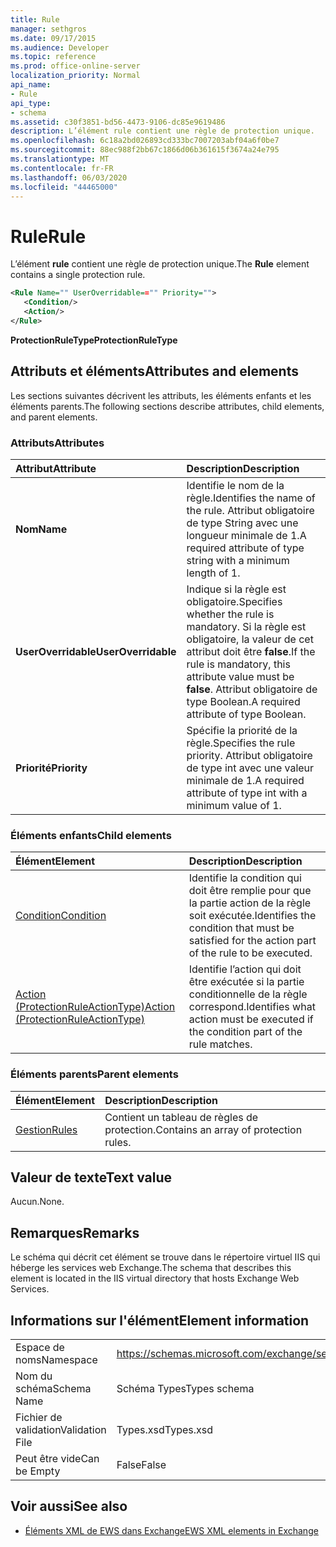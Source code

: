 ```yaml
---
title: Rule
manager: sethgros
ms.date: 09/17/2015
ms.audience: Developer
ms.topic: reference
ms.prod: office-online-server
localization_priority: Normal
api_name:
- Rule
api_type:
- schema
ms.assetid: c30f3851-bd56-4473-9106-dc85e9619486
description: L’élément rule contient une règle de protection unique.
ms.openlocfilehash: 6c18a2bd026893cd333bc7007203abf04a6f0be7
ms.sourcegitcommit: 88ec988f2bb67c1866d06b361615f3674a24e795
ms.translationtype: MT
ms.contentlocale: fr-FR
ms.lasthandoff: 06/03/2020
ms.locfileid: "44465000"
---
```

# <a name="rule"></a><span data-ttu-id="3af89-103">Rule</span><span class="sxs-lookup"><span data-stu-id="3af89-103">Rule</span></span>

<span data-ttu-id="3af89-104">L’élément **rule** contient une règle de protection unique.</span><span class="sxs-lookup"><span data-stu-id="3af89-104">The **Rule** element contains a single protection rule.</span></span> 
  
```XML
<Rule Name="" UserOverridable=="" Priority="">
   <Condition/>
   <Action/>
</Rule>
```

 <span data-ttu-id="3af89-105">**ProtectionRuleType**</span><span class="sxs-lookup"><span data-stu-id="3af89-105">**ProtectionRuleType**</span></span>
## <a name="attributes-and-elements"></a><span data-ttu-id="3af89-106">Attributs et éléments</span><span class="sxs-lookup"><span data-stu-id="3af89-106">Attributes and elements</span></span>

<span data-ttu-id="3af89-107">Les sections suivantes décrivent les attributs, les éléments enfants et les éléments parents.</span><span class="sxs-lookup"><span data-stu-id="3af89-107">The following sections describe attributes, child elements, and parent elements.</span></span>
  
### <a name="attributes"></a><span data-ttu-id="3af89-108">Attributs</span><span class="sxs-lookup"><span data-stu-id="3af89-108">Attributes</span></span>

|<span data-ttu-id="3af89-109">**Attribut**</span><span class="sxs-lookup"><span data-stu-id="3af89-109">**Attribute**</span></span>|<span data-ttu-id="3af89-110">**Description**</span><span class="sxs-lookup"><span data-stu-id="3af89-110">**Description**</span></span>|
|:-----|:-----|
|<span data-ttu-id="3af89-111">**Nom**</span><span class="sxs-lookup"><span data-stu-id="3af89-111">**Name**</span></span> <br/> |<span data-ttu-id="3af89-112">Identifie le nom de la règle.</span><span class="sxs-lookup"><span data-stu-id="3af89-112">Identifies the name of the rule.</span></span> <span data-ttu-id="3af89-113">Attribut obligatoire de type String avec une longueur minimale de 1.</span><span class="sxs-lookup"><span data-stu-id="3af89-113">A required attribute of type string with a minimum length of 1.</span></span>  <br/> |
|<span data-ttu-id="3af89-114">**UserOverridable**</span><span class="sxs-lookup"><span data-stu-id="3af89-114">**UserOverridable**</span></span> <br/> |<span data-ttu-id="3af89-115">Indique si la règle est obligatoire.</span><span class="sxs-lookup"><span data-stu-id="3af89-115">Specifies whether the rule is mandatory.</span></span> <span data-ttu-id="3af89-116">Si la règle est obligatoire, la valeur de cet attribut doit être **false**.</span><span class="sxs-lookup"><span data-stu-id="3af89-116">If the rule is mandatory, this attribute value must be **false**.</span></span> <span data-ttu-id="3af89-117">Attribut obligatoire de type Boolean.</span><span class="sxs-lookup"><span data-stu-id="3af89-117">A required attribute of type Boolean.</span></span>  <br/> |
|<span data-ttu-id="3af89-118">**Priorité**</span><span class="sxs-lookup"><span data-stu-id="3af89-118">**Priority**</span></span> <br/> |<span data-ttu-id="3af89-119">Spécifie la priorité de la règle.</span><span class="sxs-lookup"><span data-stu-id="3af89-119">Specifies the rule priority.</span></span> <span data-ttu-id="3af89-120">Attribut obligatoire de type int avec une valeur minimale de 1.</span><span class="sxs-lookup"><span data-stu-id="3af89-120">A required attribute of type int with a minimum value of 1.</span></span>  <br/> |
   
### <a name="child-elements"></a><span data-ttu-id="3af89-121">Éléments enfants</span><span class="sxs-lookup"><span data-stu-id="3af89-121">Child elements</span></span>

|<span data-ttu-id="3af89-122">**Élément**</span><span class="sxs-lookup"><span data-stu-id="3af89-122">**Element**</span></span>|<span data-ttu-id="3af89-123">**Description**</span><span class="sxs-lookup"><span data-stu-id="3af89-123">**Description**</span></span>|
|:-----|:-----|
|[<span data-ttu-id="3af89-124">Condition</span><span class="sxs-lookup"><span data-stu-id="3af89-124">Condition</span></span>](condition.md) <br/> |<span data-ttu-id="3af89-125">Identifie la condition qui doit être remplie pour que la partie action de la règle soit exécutée.</span><span class="sxs-lookup"><span data-stu-id="3af89-125">Identifies the condition that must be satisfied for the action part of the rule to be executed.</span></span>  <br/> |
|[<span data-ttu-id="3af89-126">Action (ProtectionRuleActionType)</span><span class="sxs-lookup"><span data-stu-id="3af89-126">Action (ProtectionRuleActionType)</span></span>](action-protectionruleactiontype.md) <br/> |<span data-ttu-id="3af89-127">Identifie l’action qui doit être exécutée si la partie conditionnelle de la règle correspond.</span><span class="sxs-lookup"><span data-stu-id="3af89-127">Identifies what action must be executed if the condition part of the rule matches.</span></span>  <br/> |
   
### <a name="parent-elements"></a><span data-ttu-id="3af89-128">Éléments parents</span><span class="sxs-lookup"><span data-stu-id="3af89-128">Parent elements</span></span>

|<span data-ttu-id="3af89-129">**Élément**</span><span class="sxs-lookup"><span data-stu-id="3af89-129">**Element**</span></span>|<span data-ttu-id="3af89-130">**Description**</span><span class="sxs-lookup"><span data-stu-id="3af89-130">**Description**</span></span>|
|:-----|:-----|
|[<span data-ttu-id="3af89-131">Gestion</span><span class="sxs-lookup"><span data-stu-id="3af89-131">Rules </span></span>](rules-ex15websvcsotherref.md) <br/> |<span data-ttu-id="3af89-132">Contient un tableau de règles de protection.</span><span class="sxs-lookup"><span data-stu-id="3af89-132">Contains an array of protection rules.</span></span>  <br/> |
   
## <a name="text-value"></a><span data-ttu-id="3af89-133">Valeur de texte</span><span class="sxs-lookup"><span data-stu-id="3af89-133">Text value</span></span>

<span data-ttu-id="3af89-134">Aucun.</span><span class="sxs-lookup"><span data-stu-id="3af89-134">None.</span></span>
  
## <a name="remarks"></a><span data-ttu-id="3af89-135">Remarques</span><span class="sxs-lookup"><span data-stu-id="3af89-135">Remarks</span></span>

<span data-ttu-id="3af89-136">Le schéma qui décrit cet élément se trouve dans le répertoire virtuel IIS qui héberge les services web Exchange.</span><span class="sxs-lookup"><span data-stu-id="3af89-136">The schema that describes this element is located in the IIS virtual directory that hosts Exchange Web Services.</span></span>
  
## <a name="element-information"></a><span data-ttu-id="3af89-137">Informations sur l'élément</span><span class="sxs-lookup"><span data-stu-id="3af89-137">Element information</span></span>

|||
|:-----|:-----|
|<span data-ttu-id="3af89-138">Espace de noms</span><span class="sxs-lookup"><span data-stu-id="3af89-138">Namespace</span></span>  <br/> |https://schemas.microsoft.com/exchange/services/2006/types  <br/> |
|<span data-ttu-id="3af89-139">Nom du schéma</span><span class="sxs-lookup"><span data-stu-id="3af89-139">Schema Name</span></span>  <br/> |<span data-ttu-id="3af89-140">Schéma Types</span><span class="sxs-lookup"><span data-stu-id="3af89-140">Types schema</span></span>  <br/> |
|<span data-ttu-id="3af89-141">Fichier de validation</span><span class="sxs-lookup"><span data-stu-id="3af89-141">Validation File</span></span>  <br/> |<span data-ttu-id="3af89-142">Types.xsd</span><span class="sxs-lookup"><span data-stu-id="3af89-142">Types.xsd</span></span>  <br/> |
|<span data-ttu-id="3af89-143">Peut être vide</span><span class="sxs-lookup"><span data-stu-id="3af89-143">Can be Empty</span></span>  <br/> |<span data-ttu-id="3af89-144">False</span><span class="sxs-lookup"><span data-stu-id="3af89-144">False</span></span>  <br/> |
   
## <a name="see-also"></a><span data-ttu-id="3af89-145">Voir aussi</span><span class="sxs-lookup"><span data-stu-id="3af89-145">See also</span></span>



- [<span data-ttu-id="3af89-146">Éléments XML de EWS dans Exchange</span><span class="sxs-lookup"><span data-stu-id="3af89-146">EWS XML elements in Exchange</span></span>](ews-xml-elements-in-exchange.md)

